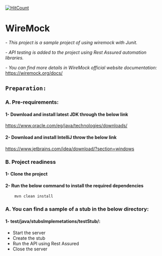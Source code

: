 [![HitCount](https://hits.dwyl.com/Bakry13/PlaywrightFramework.svg?style=flat-square)](http://hits.dwyl.com/Bakry13/PlaywrightFramework)
# WireMock

*- This project is a sample project of using wiremock with Junit.*

*- API testing is added to the project using Rest Assured automation libraries.*

*- You can find more details in WireMock official website documentation:*
https://wiremock.org/docs/

## `Preparation:`

### A. Pre-requirements:

#### 1- Download and install latest JDK through the below link
https://www.oracle.com/eg/java/technologies/downloads/

#### 2- Download and install IntelliJ throw the below link
https://www.jetbrains.com/idea/download/?section=windows

### B. Project readiness

#### 1- Clone the project

#### 2- Run the below command to install the required dependencies

        mvn clean install

### A. You can find a sample of a stub in the below directory:

#### 1- test/java/stubsImplemetations/testStub/:
* Start the server
* Create the stub
* Run the API using Rest Assured
* Close the server
